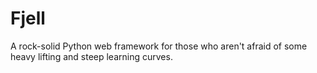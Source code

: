 # Fjell

A rock-solid Python web framework for those who aren't afraid of some heavy lifting and steep learning curves.
